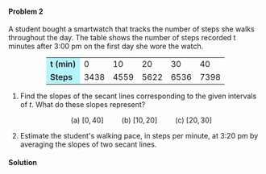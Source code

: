 <div class="alert alert-warning" role="alert">
<h4 class="alert-heading">Problem 2</h4>

A student bought a smartwatch that tracks the number of steps she walks throughout the day. The table shows the number of steps recorded t minutes after 3:00 pm on the first day she wore the watch.

<div style="text-align:center">
<table style="display:inline">
    <tr>
        <td style="background-color: #b5f4fc; font-weight: 600;"> t (min) </td>
        <td>0</td><td>10</td><td>20</td><td>30</td><td>40</td>
    <tr>
    <tr>
        <td style="background-color: #b5f4fc; font-weight: 600;"> Steps </td>
        <td>3438</td><td>4559</td><td>5622</td><td>6536</td><td>7398</td>
    <tr>
</table>
</div>

1. Find the slopes of the secant lines corresponding to the given intervals of $t$. What do these slopes represent?

    <div align="center">

    (a) $[0, 40] \qquad$ (b) $[10, 20] \qquad$ (c) $[20, 30]$
    
    </div>

2. Estimate the student's walking pace, in steps per minute, at 3:20 pm by averaging the slopes of two secant lines.

</div>

<div class="alert alert-success" role="alert">
<h4 class="alert-heading">Solution</h4>


</div>
